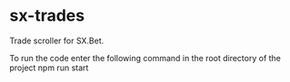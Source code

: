 # sx-trades
Trade scroller for SX.Bet. 

To run the code enter the following command in the root directory of the project
npm run start